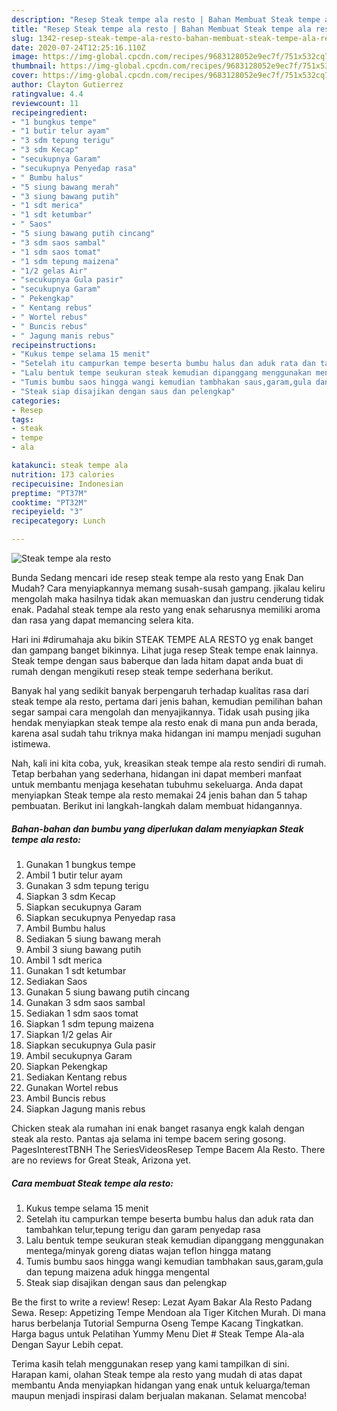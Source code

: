 ```yaml
---
description: "Resep Steak tempe ala resto | Bahan Membuat Steak tempe ala resto Yang Enak Dan Lezat"
title: "Resep Steak tempe ala resto | Bahan Membuat Steak tempe ala resto Yang Enak Dan Lezat"
slug: 1342-resep-steak-tempe-ala-resto-bahan-membuat-steak-tempe-ala-resto-yang-enak-dan-lezat
date: 2020-07-24T12:25:16.110Z
image: https://img-global.cpcdn.com/recipes/9683128052e9ec7f/751x532cq70/steak-tempe-ala-resto-foto-resep-utama.jpg
thumbnail: https://img-global.cpcdn.com/recipes/9683128052e9ec7f/751x532cq70/steak-tempe-ala-resto-foto-resep-utama.jpg
cover: https://img-global.cpcdn.com/recipes/9683128052e9ec7f/751x532cq70/steak-tempe-ala-resto-foto-resep-utama.jpg
author: Clayton Gutierrez
ratingvalue: 4.4
reviewcount: 11
recipeingredient:
- "1 bungkus tempe"
- "1 butir telur ayam"
- "3 sdm tepung terigu"
- "3 sdm Kecap"
- "secukupnya Garam"
- "secukupnya Penyedap rasa"
- " Bumbu halus"
- "5 siung bawang merah"
- "3 siung bawang putih"
- "1 sdt merica"
- "1 sdt ketumbar"
- " Saos"
- "5 siung bawang putih cincang"
- "3 sdm saos sambal"
- "1 sdm saos tomat"
- "1 sdm tepung maizena"
- "1/2 gelas Air"
- "secukupnya Gula pasir"
- "secukupnya Garam"
- " Pekengkap"
- " Kentang rebus"
- " Wortel rebus"
- " Buncis rebus"
- " Jagung manis rebus"
recipeinstructions:
- "Kukus tempe selama 15 menit"
- "Setelah itu campurkan tempe beserta bumbu halus dan aduk rata dan tambahkan telur,tepung terigu dan garam penyedap rasa"
- "Lalu bentuk tempe seukuran steak kemudian dipanggang menggunakan mentega/minyak goreng diatas wajan teflon hingga matang"
- "Tumis bumbu saos hingga wangi kemudian tambhakan saus,garam,gula dan tepung maizena aduk hingga mengental"
- "Steak siap disajikan dengan saus dan pelengkap"
categories:
- Resep
tags:
- steak
- tempe
- ala

katakunci: steak tempe ala 
nutrition: 173 calories
recipecuisine: Indonesian
preptime: "PT37M"
cooktime: "PT32M"
recipeyield: "3"
recipecategory: Lunch

---
```



![Steak tempe ala resto](https://img-global.cpcdn.com/recipes/9683128052e9ec7f/751x532cq70/steak-tempe-ala-resto-foto-resep-utama.jpg)

Bunda Sedang mencari ide resep steak tempe ala resto yang Enak Dan Mudah? Cara menyiapkannya memang susah-susah gampang. jikalau keliru mengolah maka hasilnya tidak akan memuaskan dan justru cenderung tidak enak. Padahal steak tempe ala resto yang enak seharusnya memiliki aroma dan rasa yang dapat memancing selera kita.

Hari ini #dirumahaja aku bikin STEAK TEMPE ALA RESTO yg enak banget dan gampang banget bikinnya. Lihat juga resep Steak tempe enak lainnya. Steak tempe dengan saus baberque dan lada hitam dapat anda buat di rumah dengan mengikuti resep steak tempe sederhana berikut.

Banyak hal yang sedikit banyak berpengaruh terhadap kualitas rasa dari steak tempe ala resto, pertama dari jenis bahan, kemudian pemilihan bahan segar sampai cara mengolah dan menyajikannya. Tidak usah pusing jika hendak menyiapkan steak tempe ala resto enak di mana pun anda berada, karena asal sudah tahu triknya maka hidangan ini mampu menjadi suguhan istimewa.


Nah, kali ini kita coba, yuk, kreasikan steak tempe ala resto sendiri di rumah. Tetap berbahan yang sederhana, hidangan ini dapat memberi manfaat untuk membantu menjaga kesehatan tubuhmu sekeluarga. Anda dapat menyiapkan Steak tempe ala resto memakai 24 jenis bahan dan 5 tahap pembuatan. Berikut ini langkah-langkah dalam membuat hidangannya.

<!--inarticleads1-->

##### Bahan-bahan dan bumbu yang diperlukan dalam menyiapkan Steak tempe ala resto:

1. Gunakan 1 bungkus tempe
1. Ambil 1 butir telur ayam
1. Gunakan 3 sdm tepung terigu
1. Siapkan 3 sdm Kecap
1. Siapkan secukupnya Garam
1. Siapkan secukupnya Penyedap rasa
1. Ambil  Bumbu halus
1. Sediakan 5 siung bawang merah
1. Ambil 3 siung bawang putih
1. Ambil 1 sdt merica
1. Gunakan 1 sdt ketumbar
1. Sediakan  Saos
1. Gunakan 5 siung bawang putih cincang
1. Gunakan 3 sdm saos sambal
1. Sediakan 1 sdm saos tomat
1. Siapkan 1 sdm tepung maizena
1. Siapkan 1/2 gelas Air
1. Siapkan secukupnya Gula pasir
1. Ambil secukupnya Garam
1. Siapkan  Pekengkap
1. Sediakan  Kentang rebus
1. Gunakan  Wortel rebus
1. Ambil  Buncis rebus
1. Siapkan  Jagung manis rebus


Chicken steak ala rumahan ini enak banget rasanya engk kalah dengan steak ala resto. Pantas aja selama ini tempe bacem sering gosong. PagesInterestTBNH The SeriesVideosResep Tempe Bacem Ala Resto. There are no reviews for Great Steak, Arizona yet. 

<!--inarticleads2-->

##### Cara membuat Steak tempe ala resto:

1. Kukus tempe selama 15 menit
1. Setelah itu campurkan tempe beserta bumbu halus dan aduk rata dan tambahkan telur,tepung terigu dan garam penyedap rasa
1. Lalu bentuk tempe seukuran steak kemudian dipanggang menggunakan mentega/minyak goreng diatas wajan teflon hingga matang
1. Tumis bumbu saos hingga wangi kemudian tambhakan saus,garam,gula dan tepung maizena aduk hingga mengental
1. Steak siap disajikan dengan saus dan pelengkap


Be the first to write a review! Resep: Lezat Ayam Bakar Ala Resto Padang Sewa. Resep: Appetizing Tempe Mendoan ala Tiger Kitchen Murah. Di mana harus berbelanja Tutorial Sempurna Oseng Tempe Kacang Tingkatkan. Harga bagus untuk Pelatihan Yummy Menu Diet # Steak Tempe Ala-ala Dengan Sayur Lebih cepat. 

Terima kasih telah menggunakan resep yang kami tampilkan di sini. Harapan kami, olahan Steak tempe ala resto yang mudah di atas dapat membantu Anda menyiapkan hidangan yang enak untuk keluarga/teman maupun menjadi inspirasi dalam berjualan makanan. Selamat mencoba!

